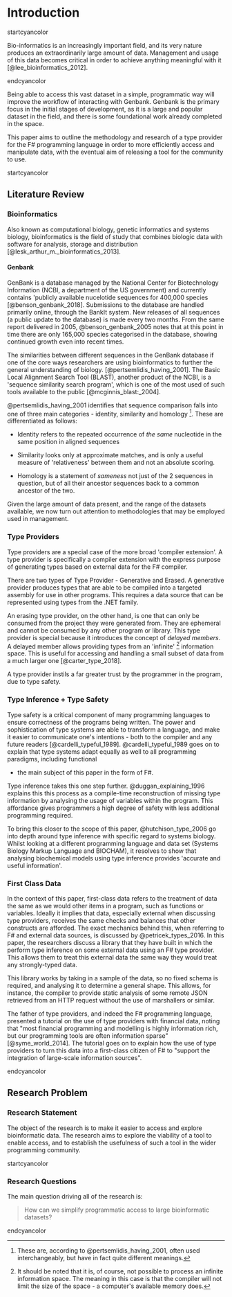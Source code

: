 # Introduction

startcyancolor

Bio-informatics is an increasingly important field, and its very nature produces
an extraordinarily large amount of data. Management and usage of this data
becomes critical in order to achieve anything meaningful with it
[@lee_bioinformatics_2012].

endcyancolor

Being able to access this vast dataset in a simple, programmatic way will
improve the workflow of interacting with Genbank. Genbank is the primary focus
in the initial stages of development, as it is a large and popular dataset in
the field, and there is some foundational work already completed in the space.

This paper aims to outline the methodology and research of a type provider for
the F# programming language in order to more efficiently access and manipulate
data, with the eventual aim of releasing a tool for the community to use.

startcyancolor

## Literature Review

### Bioinformatics

Also known as computational biology, genetic informatics and systems biology,
bioinformatics is the field of study that combines biologic data with software
for analysis, storage and distribution [@lesk_arthur_m._bioinformatics_2013].

#### Genbank

GenBank is a database managed by the National Center for Biotechnology
Information (NCBI, a department of the US government) and currently contains
'publicly available nucelotide sequences for 400,000 species
[@benson_genbank_2018]. Submissions to the database are handled primarily
online, through the BankIt system. New releases of all sequences (a public
update to the database) is made every two months. From the same report delivered
in 2005, @benson_genbank_2005 notes that at this point in time there are only
165,000 species categorised in the database, showing continued growth even into
recent times.

The similarities between different sequences in the GenBank database if one of
the core ways researchers are using bioinformatics to further the general
understanding of biology. [@pertsemlidis_having_2001]. The Basic Local Alignment
Search Tool (BLAST), another product of the NCBI, is a 'sequence similarity
search program', which is one of the most used of such tools available to the
public [@mcginnis_blast:_2004].

@pertsemlidis_having_2001 identifies that sequence comparison falls into one of
three main categories - identity, similarity and homology [^2]. These are
differentiated as follows:

- Identity refers to the repeated occurrence of *the same* nucleotide in the
  same position in aligned sequences

- Similarity looks only at approximate matches, and is only a useful measure of
  'relativeness' between them and not an absolute scoring.

- Homology is a statement of *sameness* not just of the 2 sequences in question,
  but of all their ancestor sequences back to a common ancestor of the two.

[^2]: These are, according to @pertsemlidis_having_2001, often used
interchangeably, but have in fact quite different meanings.

Given the large amount of data present, and the range of the datasets available,
we now turn out attention to methodologies that may be employed used in
management.

### Type Providers

Type providers are a special case of the more broad 'compiler extension'. A type
provider is specifically a compiler extension with the express purpose of
generating types based on external data for the F# compiler.

There are two types of Type Provider - Generative and Erased. A generative
provider produces types that are able to be compiled into a targeted assembly
for use in other programs. This requires a data source that can be represented
using types from the .NET family.

An erasing type provider, on the other hand, is one that can only be consumed
from the project they were generated from. They are ephemeral and cannot be
consumed by any other program or library. This type provider is special because
it introduces the concept of *delayed members*. A delayed member allows
providing types from an 'infinite' [^1] information space. This is useful for
accessing and handling a small subset of data from a much larger one
[@carter_type_2018].

[^1]: It should be noted that it is, of course, not possible to process an
infinite information space. The meaning in this case is that the compiler will
not limit the size of the space - a computer's available memory does.

A type provider instils a far greater trust by the programmer in the program,
due to type safety.

### Type Inference + Type Safety

Type safety is a critical component of many programming languages to ensure
correctness of the programs being written.  The power and sophistication of type
systems are able to transform a language, and make it easier to communicate
one's intentions - both to the compiler and any future readers
[@cardelli_typeful_1989]. @cardelli_typeful_1989 goes on to explain that type
systems adapt equally as well to all programming paradigms, including functional
- the main subject of this paper in the form of F#.

Type inference takes this one step further.
@duggan_explaining_1996 explains this this process as a compile-time
reconstruction of missing type information by analysing the usage of variables
within the program.  This affordance gives programmers a high degree of safety
with less additional programming required.

To bring this closer to the scope of this paper, @hutchison_type_2006 go into
depth around type inference with specific regard to systems biology. Whilst
looking at a different programming language and data set (Systems Biology Markup
Language and BIOCHAM), it resolves to show that analysing biochemical models
using type inference provides 'accurate and useful information'.

### First Class Data

In the context of this paper, first-class data refers to the treatment of data
the same as we would other items in a program, such as functions or variables.
Ideally it implies that data, especially external when discussing type
providers, receives the same checks and balances that other constructs are
afforded. The exact mechanics behind this, when referring to F# and external
data sources, is discussed by @petricek_types_2016. In this paper, the
researchers discuss a library that they have built in which the perform type
inference on some external data using an F# type provider. This allows them to
treat this external data the same way they would treat any strongly-typed data.

This library works by taking in a sample of the data, so no fixed schema is
required, and analysing it to determine a general shape. This allows, for
instance, the compiler to provide static analysis of some remote JSON retrieved
from an HTTP request without the use of marshallers or similar.

The father of type providers, and indeed the F# programming language, presented
a tutorial on the use of type providers with financial data, noting that "most
financial programming and modelling is highly information rich, but our
programming tools are often information sparse" [@syme_world_2014]. The tutorial
goes on to explain how the use of type providers to turn this data into a
first-class citizen of F# to "support the integration of large-scale information
sources".

endcyancolor

## Research Problem

### Research Statement

The object of the research is to make it easier to access and explore
bioinformatic data. The research aims to explore the viability of a tool to
enable access, and to establish the usefulness of such a tool in the wider
programming community.

startcyancolor

### Research Questions

The main question driving all of the research is:

> How can we simplify programmatic access to large bioinformatic datasets?

endcyancolor
